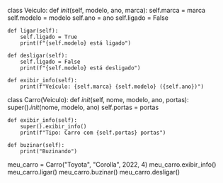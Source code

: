 class Veiculo:
    def _init_(self, modelo, ano, marca):
        self.marca = marca
        self.modelo = modelo
        self.ano = ano
        self.ligado = False

    def ligar(self):
        self.ligado = True
        print(f"{self.modelo} está ligado")

    def desligar(self):
        self.ligado = False
        print(f"{self.modelo} está desligado")

    def exibir_info(self):
        print(f"Veículo: {self.marca} {self.modelo} ({self.ano})")

class Carro(Veiculo):
    def _init_(self, nome, modelo, ano, portas):
        super()._init_(nome, modelo, ano)
        self.portas = portas

    def exibir_info(self):
        super().exibir_info()
        print(f"Tipo: Carro com {self.portas} portas")

    def buzinar(self):
        print("Buzinando")

meu_carro = Carro("Toyota", "Corolla", 2022, 4)
meu_carro.exibir_info()
meu_carro.ligar()
meu_carro.buzinar()
meu_carro.desligar()
